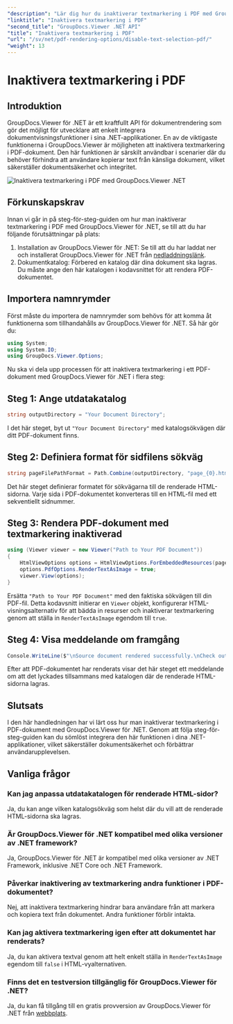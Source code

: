 ```yaml
---
"description": "Lär dig hur du inaktiverar textmarkering i PDF med GroupDocs.Viewer för .NET. Följ vår steg-för-steg-guide för sömlös integration."
"linktitle": "Inaktivera textmarkering i PDF"
"second_title": "GroupDocs.Viewer .NET API"
"title": "Inaktivera textmarkering i PDF"
"url": "/sv/net/pdf-rendering-options/disable-text-selection-pdf/"
"weight": 13
---
```


# Inaktivera textmarkering i PDF

## Introduktion
GroupDocs.Viewer för .NET är ett kraftfullt API för dokumentrendering som gör det möjligt för utvecklare att enkelt integrera dokumentvisningsfunktioner i sina .NET-applikationer. En av de viktigaste funktionerna i GroupDocs.Viewer är möjligheten att inaktivera textmarkering i PDF-dokument. Den här funktionen är särskilt användbar i scenarier där du behöver förhindra att användare kopierar text från känsliga dokument, vilket säkerställer dokumentsäkerhet och integritet.

![Inaktivera textmarkering i PDF med GroupDocs.Viewer .NET](/viewer/pdf-rendering-options/disable-text-selection-in-pdf.png)

## Förkunskapskrav
Innan vi går in på steg-för-steg-guiden om hur man inaktiverar textmarkering i PDF med GroupDocs.Viewer för .NET, se till att du har följande förutsättningar på plats:
1. Installation av GroupDocs.Viewer för .NET: Se till att du har laddat ner och installerat GroupDocs.Viewer för .NET från [nedladdningslänk](https://releases.groupdocs.com/viewer/net/).
2. Dokumentkatalog: Förbered en katalog där dina dokument ska lagras. Du måste ange den här katalogen i kodavsnittet för att rendera PDF-dokumentet.

## Importera namnrymder
Först måste du importera de namnrymder som behövs för att komma åt funktionerna som tillhandahålls av GroupDocs.Viewer för .NET. Så här gör du:

```csharp
using System;
using System.IO;
using GroupDocs.Viewer.Options;
```

Nu ska vi dela upp processen för att inaktivera textmarkering i ett PDF-dokument med GroupDocs.Viewer för .NET i flera steg:
## Steg 1: Ange utdatakatalog
```csharp
string outputDirectory = "Your Document Directory";
```
I det här steget, byt ut `"Your Document Directory"` med katalogsökvägen där ditt PDF-dokument finns.
## Steg 2: Definiera format för sidfilens sökväg
```csharp
string pageFilePathFormat = Path.Combine(outputDirectory, "page_{0}.html");
```
Det här steget definierar formatet för sökvägarna till de renderade HTML-sidorna. Varje sida i PDF-dokumentet konverteras till en HTML-fil med ett sekventiellt sidnummer.
## Steg 3: Rendera PDF-dokument med textmarkering inaktiverad
```csharp
using (Viewer viewer = new Viewer("Path to Your PDF Document"))
{
    HtmlViewOptions options = HtmlViewOptions.ForEmbeddedResources(pageFilePathFormat);
    options.PdfOptions.RenderTextAsImage = true;
    viewer.View(options);
}
```
Ersätta `"Path to Your PDF Document"` med den faktiska sökvägen till din PDF-fil. Detta kodavsnitt initierar en `Viewer` objekt, konfigurerar HTML-visningsalternativ för att bädda in resurser och inaktiverar textmarkering genom att ställa in `RenderTextAsImage` egendom till `true`.
## Steg 4: Visa meddelande om framgång
```csharp
Console.WriteLine($"\nSource document rendered successfully.\nCheck output in {outputDirectory}.");
```
Efter att PDF-dokumentet har renderats visar det här steget ett meddelande om att det lyckades tillsammans med katalogen där de renderade HTML-sidorna lagras.

## Slutsats
I den här handledningen har vi lärt oss hur man inaktiverar textmarkering i PDF-dokument med GroupDocs.Viewer för .NET. Genom att följa steg-för-steg-guiden kan du sömlöst integrera den här funktionen i dina .NET-applikationer, vilket säkerställer dokumentsäkerhet och förbättrar användarupplevelsen.
## Vanliga frågor
### Kan jag anpassa utdatakatalogen för renderade HTML-sidor?
Ja, du kan ange vilken katalogsökväg som helst där du vill att de renderade HTML-sidorna ska lagras.
### Är GroupDocs.Viewer för .NET kompatibel med olika versioner av .NET framework?
Ja, GroupDocs.Viewer för .NET är kompatibel med olika versioner av .NET Framework, inklusive .NET Core och .NET Framework.
### Påverkar inaktivering av textmarkering andra funktioner i PDF-dokumentet?
Nej, att inaktivera textmarkering hindrar bara användare från att markera och kopiera text från dokumentet. Andra funktioner förblir intakta.
### Kan jag aktivera textmarkering igen efter att dokumentet har renderats?
Ja, du kan aktivera textval genom att helt enkelt ställa in `RenderTextAsImage` egendom till `false` i HTML-vyalternativen.
### Finns det en testversion tillgänglig för GroupDocs.Viewer för .NET?
Ja, du kan få tillgång till en gratis provversion av GroupDocs.Viewer för .NET från [webbplats](https://releases.groupdocs.com/).